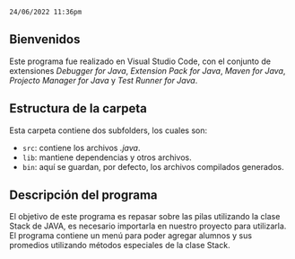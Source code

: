 `24/06/2022 11:36pm`

## Bienvenidos
Este programa fue realizado en Visual Studio Code, con el conjunto de extensiones *Debugger for Java*, *Extension Pack for Java*, *Maven for Java*, *Projecto Manager for Java* y *Test Runner for Java*.
## Estructura de la carpeta
Esta carpeta contiene dos subfolders, los cuales son:
- `src`: contiene los archivos *.java*.
- `lib`: mantiene dependencias y otros archivos.
- `bin`: aquí se guardan, por defecto, los archivos compilados generados.
## Descripción del programa
El objetivo de este programa es repasar sobre las pilas utilizando la clase Stack de JAVA, es necesario importarla en nuestro proyecto para utilizarla. El programa contiene un menú para poder agregar alumnos y sus promedios utilizando métodos especiales de la clase Stack.